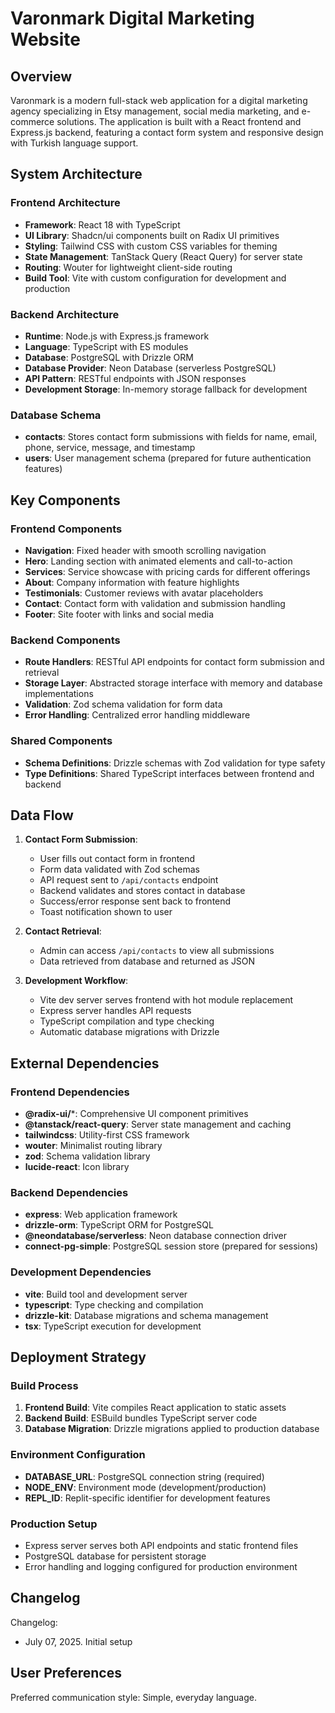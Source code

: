 # Varonmark Digital Marketing Website

## Overview

Varonmark is a modern full-stack web application for a digital marketing agency specializing in Etsy management, social media marketing, and e-commerce solutions. The application is built with a React frontend and Express.js backend, featuring a contact form system and responsive design with Turkish language support.

## System Architecture

### Frontend Architecture
- **Framework**: React 18 with TypeScript
- **UI Library**: Shadcn/ui components built on Radix UI primitives
- **Styling**: Tailwind CSS with custom CSS variables for theming
- **State Management**: TanStack Query (React Query) for server state
- **Routing**: Wouter for lightweight client-side routing
- **Build Tool**: Vite with custom configuration for development and production

### Backend Architecture
- **Runtime**: Node.js with Express.js framework
- **Language**: TypeScript with ES modules
- **Database**: PostgreSQL with Drizzle ORM
- **Database Provider**: Neon Database (serverless PostgreSQL)
- **API Pattern**: RESTful endpoints with JSON responses
- **Development Storage**: In-memory storage fallback for development

### Database Schema
- **contacts**: Stores contact form submissions with fields for name, email, phone, service, message, and timestamp
- **users**: User management schema (prepared for future authentication features)

## Key Components

### Frontend Components
- **Navigation**: Fixed header with smooth scrolling navigation
- **Hero**: Landing section with animated elements and call-to-action
- **Services**: Service showcase with pricing cards for different offerings
- **About**: Company information with feature highlights
- **Testimonials**: Customer reviews with avatar placeholders
- **Contact**: Contact form with validation and submission handling
- **Footer**: Site footer with links and social media

### Backend Components
- **Route Handlers**: RESTful API endpoints for contact form submission and retrieval
- **Storage Layer**: Abstracted storage interface with memory and database implementations
- **Validation**: Zod schema validation for form data
- **Error Handling**: Centralized error handling middleware

### Shared Components
- **Schema Definitions**: Drizzle schemas with Zod validation for type safety
- **Type Definitions**: Shared TypeScript interfaces between frontend and backend

## Data Flow

1. **Contact Form Submission**:
   - User fills out contact form in frontend
   - Form data validated with Zod schemas
   - API request sent to `/api/contacts` endpoint
   - Backend validates and stores contact in database
   - Success/error response sent back to frontend
   - Toast notification shown to user

2. **Contact Retrieval**:
   - Admin can access `/api/contacts` to view all submissions
   - Data retrieved from database and returned as JSON

3. **Development Workflow**:
   - Vite dev server serves frontend with hot module replacement
   - Express server handles API requests
   - TypeScript compilation and type checking
   - Automatic database migrations with Drizzle

## External Dependencies

### Frontend Dependencies
- **@radix-ui/***: Comprehensive UI component primitives
- **@tanstack/react-query**: Server state management and caching
- **tailwindcss**: Utility-first CSS framework
- **wouter**: Minimalist routing library
- **zod**: Schema validation library
- **lucide-react**: Icon library

### Backend Dependencies
- **express**: Web application framework
- **drizzle-orm**: TypeScript ORM for PostgreSQL
- **@neondatabase/serverless**: Neon database connection driver
- **connect-pg-simple**: PostgreSQL session store (prepared for sessions)

### Development Dependencies
- **vite**: Build tool and development server
- **typescript**: Type checking and compilation
- **drizzle-kit**: Database migrations and schema management
- **tsx**: TypeScript execution for development

## Deployment Strategy

### Build Process
1. **Frontend Build**: Vite compiles React application to static assets
2. **Backend Build**: ESBuild bundles TypeScript server code
3. **Database Migration**: Drizzle migrations applied to production database

### Environment Configuration
- **DATABASE_URL**: PostgreSQL connection string (required)
- **NODE_ENV**: Environment mode (development/production)
- **REPL_ID**: Replit-specific identifier for development features

### Production Setup
- Express server serves both API endpoints and static frontend files
- PostgreSQL database for persistent storage
- Error handling and logging configured for production environment

## Changelog

Changelog:
- July 07, 2025. Initial setup

## User Preferences

Preferred communication style: Simple, everyday language.